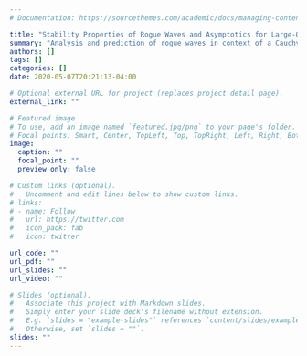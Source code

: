 ```yaml
---
# Documentation: https://sourcethemes.com/academic/docs/managing-content/

title: "Stability Properties of Rogue Waves and Asymptotics for Large-Order Coherent Structures"
summary: "Analysis and prediction of rogue waves in context of a Cauchy initial value problem, asymptotic properties of large-order coherent structures such as 'high-order-pole' solitons appearing in nonlinear dispersive integrable PDEs."
authors: []
tags: []
categories: []
date: 2020-05-07T20:21:13-04:00

# Optional external URL for project (replaces project detail page).
external_link: ""

# Featured image
# To use, add an image named `featured.jpg/png` to your page's folder.
# Focal points: Smart, Center, TopLeft, Top, TopRight, Left, Right, BottomLeft, Bottom, BottomRight.
image:
  caption: ""
  focal_point: ""
  preview_only: false

# Custom links (optional).
#   Uncomment and edit lines below to show custom links.
# links:
# - name: Follow
#   url: https://twitter.com
#   icon_pack: fab
#   icon: twitter

url_code: ""
url_pdf: ""
url_slides: ""
url_video: ""

# Slides (optional).
#   Associate this project with Markdown slides.
#   Simply enter your slide deck's filename without extension.
#   E.g. `slides = "example-slides"` references `content/slides/example-slides.md`.
#   Otherwise, set `slides = ""`.
slides: ""
---
```

